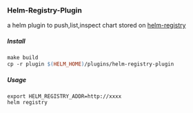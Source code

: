 ### Helm-Registry-Plugin


a helm plugin to push,list,inspect chart stored on [helm-registry](http://github.com/caicloud/helm-registry)

##### Install

```makefile
make build
cp -r plugin $(HELM_HOME)/plugins/helm-registry-plugin
```

##### Usage
```shell
export HELM_REGISTRY_ADDR=http://xxxx
helm registry
```

